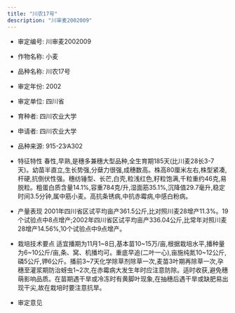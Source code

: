 ```yaml
---
title: "川农17号"
description: "川审麦2002009"
---
```

* 审定编号:  川审麦2002009

*  作物名称:  小麦

*  品种名称:  川农17号

*  审定年份:  2002

*  审定单位:  四川省

* 育种者:  四川农业大学

*  申请者:  四川农业大学

*  品种来源:  915-23∕A302

*  特征特性
春性,早熟,是穗多兼穗大型品种,全生育期185天(比川麦28长3-7天)。幼苗半直立,生长势强,分蘖力很强,成穗数高。株高80厘米左右,株型紧凑,杆硬,抗倒伏性强。穗纺锤型、长芒,白壳,粒浅红色,籽粒饱满,千粒重约46克,易脱粒。粗蛋白质含量14.1%,容重784克/升,湿面筋35.1%,沉降值29.7毫升,稳定时间3.5分钟,属中筋小麦。高抗条锈病,中抗赤霉病,中感白粉病。

*  产量表现
2001年四川省区试平均亩产361.5公斤,比对照川麦28增产11.3%。19个试验点中8点增产;2002年四川省区试平均亩产336.04公斤,比常年对照川麦28增产14.56%,10个试验点中9点增产。

*  栽培技术要点
适宜播期为11月1~8日,基本苗10~15万/亩,根据栽培水平,播种量为6~10公斤/亩,条、窝、机播均可。重底早追(二叶一心),亩施纯氮10~12公斤,磷5公斤,钾6公斤。播前3~7天化学除草剂除草一次,麦苗3叶期再除草一次,孕穗至灌浆期防治蚜虫1~2次,在赤霉病大发生年时应注意防除。适时收获,避免穗萌影响品质。在苗期遇干旱或冷冻时有黄脚叶现象,在抽穗后遇干旱或缺肥易出现干尖,故在栽培时要注意抗旱。

*  审定意见

